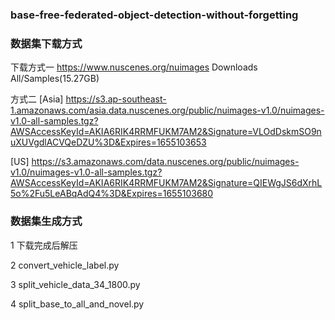### base-free-federated-object-detection-without-forgetting

### 数据集下载方式
下载方式一
https://www.nuscenes.org/nuimages
Downloads
All/Samples(15.27GB)

方式二
[Asia]
https://s3.ap-southeast-1.amazonaws.com/asia.data.nuscenes.org/public/nuimages-v1.0/nuimages-v1.0-all-samples.tgz?AWSAccessKeyId=AKIA6RIK4RRMFUKM7AM2&Signature=VLOdDskmSO9nuXUVgdlACVQeDZU%3D&Expires=1655103653

[US]
https://s3.amazonaws.com/data.nuscenes.org/public/nuimages-v1.0/nuimages-v1.0-all-samples.tgz?AWSAccessKeyId=AKIA6RIK4RRMFUKM7AM2&Signature=QIEWgJS6dXrhL5o%2Fu5LeABqAdQ4%3D&Expires=1655103680

### 数据集生成方式
1  下载完成后解压

2  convert_vehicle_label.py

3  split_vehicle_data_34_1800.py

4  split_base_to_all_and_novel.py


